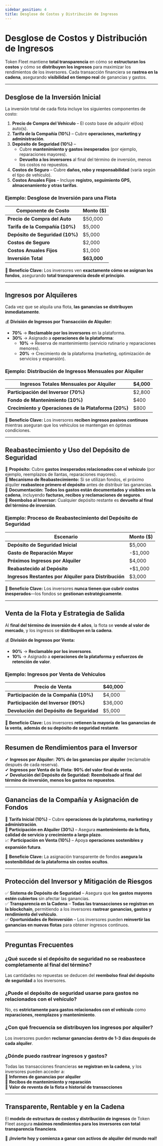 ```yaml
---
sidebar_position: 4
title: Desglose de Costos y Distribución de Ingresos
---
```


# Desglose de Costos y Distribución de Ingresos  

Token Fleet mantiene **total transparencia** en cómo se **estructuran los costos** y cómo se **distribuyen los ingresos** para maximizar los rendimientos de los inversores. Cada transacción financiera se **rastrea en la cadena**, asegurando **visibilidad en tiempo real** de ganancias y gastos.

---

## **Desglose de la Inversión Inicial**  

La inversión total de cada flota incluye los siguientes componentes de costo:

1. **Precio de Compra del Vehículo** – El costo base de adquirir el(los) auto(s).  
2. **Tarifa de la Compañía (10%)** – Cubre **operaciones, marketing y administración**.  
3. **Depósito de Seguridad (10%)** –  
   - Cubre **mantenimiento y gastos inesperados** (por ejemplo, reparaciones mayores).  
   - **Devuelto a los inversores** al final del término de inversión, menos los costos no repuestos.  
4. **Costos de Seguro** – Cubre **daños, robo y responsabilidad** (varía según el tipo de vehículo).  
5. **Costos Anuales Fijos** – Incluye **registro, seguimiento GPS, almacenamiento y otras tarifas**.  

### **Ejemplo: Desglose de Inversión para una Flota**  

| **Componente de Costo**      | **Monto ($)** |
|-----------------------------|---------------|
| **Precio de Compra del Auto** | $50,000       |
| **Tarifa de la Compañía (10%)**  | $5,000        |
| **Depósito de Seguridad (10%)** | $5,000    |
| **Costos de Seguro**    | $2,000        |
| **Costos Anuales Fijos** | $1,000        |
| **Inversión Total**   | **$63,000**   |

📌 **Beneficio Clave:** Los inversores ven **exactamente cómo se asignan los fondos**, asegurando **total transparencia desde el principio**.

---

## **Ingresos por Alquileres**  

Cada vez que se alquila una flota, **las ganancias se distribuyen inmediatamente**.

💰 **División de Ingresos por Transacción de Alquiler:**  
- **70%** → **Reclamable por los inversores** en la plataforma.  
- **30%** → Asignado a **operaciones de la plataforma**:  
  - **10%** → Reserva de mantenimiento (servicio rutinario y reparaciones menores).  
  - **20%** → Crecimiento de la plataforma (marketing, optimización de servicios y expansión).  

### **Ejemplo: Distribución de Ingresos Mensuales por Alquiler**  

| **Ingresos Totales Mensuales por Alquiler** | **$4,000** |
|--------------------------------------------|-----------|
| **Participación del Inversor (70%)**         | $2,800    |
| **Fondo de Mantenimiento (10%)**       | $400      |
| **Crecimiento y Operaciones de la Plataforma (20%)** | $800 |

📌 **Beneficio Clave:** Los inversores **reciben ingresos pasivos continuos** mientras aseguran que los vehículos se mantengan en óptimas condiciones.

---

## **Reabastecimiento y Uso del Depósito de Seguridad**  

🔹 **Propósito:** Cubre **gastos inesperados relacionados con el vehículo** (por ejemplo, reemplazos de llantas, reparaciones mayores).  
🔹 **Mecanismo de Reabastecimiento:** Si se utilizan fondos, el próximo alquiler **reabastece primero el depósito** antes de distribuir las ganancias.  
🔹 **Documentación:** **Todos los gastos están documentados y visibles en la cadena**, incluyendo **facturas, recibos y reclamaciones de seguros**.  
🔹 **Reembolso al Inversor:** Cualquier depósito restante es **devuelto al final del término de inversión**.  

### **Ejemplo: Proceso de Reabastecimiento del Depósito de Seguridad**  

| **Escenario**             | **Monto ($)** |
|--------------------------|---------------|
| **Depósito de Seguridad Inicial** | $5,000  |
| **Gasto de Reparación Mayor**  | -$1,000  |
| **Próximos Ingresos por Alquiler**  | $4,000  |
| **Reabastecido al Depósito** | +$1,000  |
| **Ingresos Restantes por Alquiler para Distribución** | $3,000  |

📌 **Beneficio Clave:** Los inversores **nunca tienen que cubrir costos inesperados**—los fondos se **gestionan estratégicamente**.

---

## **Venta de la Flota y Estrategia de Salida**  

Al **final del término de inversión de 4 años**, la flota se **vende al valor de mercado**, y los ingresos se **distribuyen en la cadena**.

💰 **División de Ingresos por Venta:**  
- **90%** → **Reclamable por los inversores**.  
- **10%** → Asignado a **operaciones de la plataforma y esfuerzos de retención de valor**.  

### **Ejemplo: Ingresos por Venta de Vehículos**  

| **Precio de Venta** | **$40,000** |
|--------------------|------------|
| **Participación de la Compañía (10%)** | $4,000 |
| **Participación del Inversor (90%)** | $36,000 |
| **Devolución del Depósito de Seguridad** | $5,000 |

📌 **Beneficio Clave:** Los inversores **retienen la mayoría de las ganancias de la venta**, **además de su depósito de seguridad restante**.

---

## **Resumen de Rendimientos para el Inversor**  

✔ **Ingresos por Alquiler:** **70% de las ganancias por alquiler** (reclamable después de cada reserva).  
✔ **Ingresos por Venta de la Flota:** **90% del valor final de venta**.  
✔ **Devolución del Depósito de Seguridad:** **Reembolsado al final del término de inversión, menos los gastos no repuestos**.  

---

## **Ganancias de la Compañía y Asignación de Fondos**  

🚀 **Tarifa Inicial (10%)** – Cubre **operaciones de la plataforma, marketing y administración**.  
🔹 **Participación en Alquiler (30%)** – Asegura **mantenimiento de la flota, calidad de servicio y crecimiento a largo plazo**.  
📈 **Participación en Venta (10%)** – Apoya **operaciones sostenibles y expansión futura**.  

📌 **Beneficio Clave:** La asignación transparente de fondos **asegura la sostenibilidad de la plataforma sin costos ocultos**.

---

## **Protección del Inversor y Mitigación de Riesgos**  

✅ **Sistema de Depósito de Seguridad** – Asegura que **los gastos mayores estén cubiertos** sin afectar las ganancias.  
✅ **Transparencia en la Cadena** – **Todas las transacciones se registran en la blockchain**, permitiendo a los inversores **rastrear ganancias, gastos y rendimiento del vehículo**.  
✅ **Oportunidades de Reinversión** – Los inversores pueden **reinvertir las ganancias en nuevas flotas** para obtener ingresos continuos.  

---

## **Preguntas Frecuentes**  

### **¿Qué sucede si el depósito de seguridad no se reabastece completamente al final del término?**  
Las cantidades no repuestas se deducen del **reembolso final del depósito de seguridad** a los inversores.  

### **¿Puede el depósito de seguridad usarse para gastos no relacionados con el vehículo?**  
No, es **estrictamente para gastos relacionados con el vehículo** como **reparaciones, reemplazos y mantenimiento**.  

### **¿Con qué frecuencia se distribuyen los ingresos por alquiler?**  
Los inversores pueden **reclamar ganancias dentro de 1-3 días después de cada alquiler**.  

### **¿Dónde puedo rastrear ingresos y gastos?**  
Todas las transacciones financieras **se registran en la cadena**, y los inversores pueden acceder a:  
📑 **Informes de ganancias por alquiler**  
📄 **Recibos de mantenimiento y reparación**  
🚗 **Valor de reventa de la flota e historial de transacciones**  

---

## **Transparente, Rentable y en la Cadena**  

El **modelo de estructura de costos y distribución de ingresos** de Token Fleet asegura **máximos rendimientos para los inversores con total transparencia financiera**.  

🚀 **¡Invierte hoy y comienza a ganar con activos de alquiler del mundo real!**